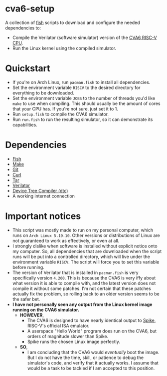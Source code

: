 # cva6-setup
A collection of [fish](https://fishshell.com/) scripts to download and configure the needed dependencies to:
- Compile the Verilator (software simulator) version of the [CVA6 RISC-V CPU](https://github.com/openhwgroup/cva6).
- Run the Linux kernel using the compiled simulator.

# Quickstart
- If you're on Arch Linux, run `pacman.fish` to install all dependencies.
- Set the environment variable `RISCV` to the desired directory for everything to be downloaded.
- Set the environment variable `JOBS` to the number of threads you'd like `make` to use when compiling. This should usually be the amount of cores that your CPU has. If you're not sure, just set it to 1.
- Run `setup.fish` to compile the CVA6 simulator.
- Run `run.fish` to run the resulting simulator, so it can demonstrate its capabilities.

# Dependencies
- [Fish](https://fishshell.com/)
- [Make](https://www.gnu.org/software/make/)
- [Git](https://git-scm.com/)
- [Curl](https://curl.se/)
- [Tar](https://www.gnu.org/software/tar/)
- [Verilator](https://www.verilator.org/)
- [Device Tree Compiler (dtc)](https://git.kernel.org/pub/scm/utils/dtc/dtc.git)
- A working internet connection

# Important notices
- This script was mostly made to run on my personal computer, which runs on `Arch Linux 5.19.10`. Other versions or distributions of Linux are not guaranteed to work as effectively, or even at all.
- I strongly dislike when software is installed without explicit notice onto my computer. So, all dependencies that are downloaded when the script runs will be put into a controlled directory, which will live under the environment variable `RISCV`. The script will force you to set this variable before running.
- The version of Verilator that is installed in `pacman.fish` is very specifically version `4.200`. This is because the CVA6 is very iffy about what version it is able to compile with, and the latest version does not compile it without some patches. I'm not certain that these patches actually fix the problem, so rolling back to an older version seems to be the safer bet.
- __I have not personally seen any output from the Linux kernel image running on the CVA6 simulator.__
    - __HOWEVER__,
        - The CVA6 is designed to have nearly identical output to [Spike](https://github.com/riscv-software-src/riscv-isa-sim), RISC-V's official ISA emulator.
        - A userspace "Hello World" program does run on the CVA6, but orders of magnitude slower than Spike.
        - Spike runs the chosen Linux image perfectly.
    - __SO__,
        - I am concluding that the CVA6 would _eventually_ boot the image. But I do not have the time, skill, or patience to debug the simulator's code, and verify that it actually works. I assume that would be a task to be tackled if I am accepted to this position.
